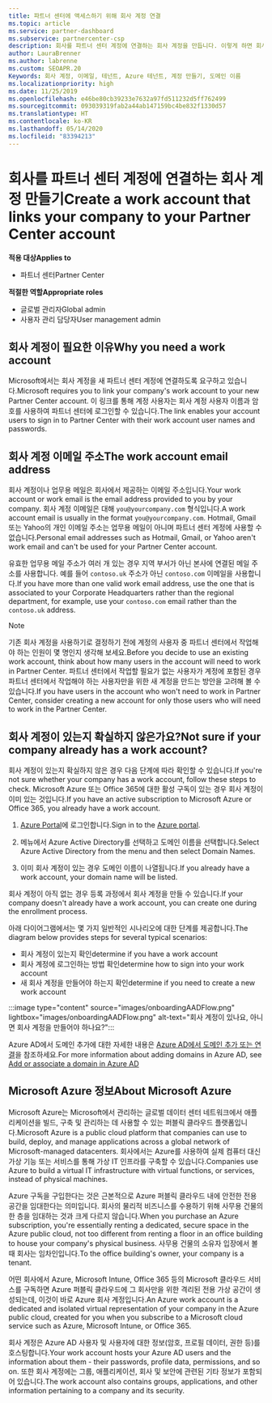 ```yaml
---
title: 파트너 센터에 액세스하기 위해 회사 계정 연결
ms.topic: article
ms.service: partner-dashboard
ms.subservice: partnercenter-csp
description: 회사를 파트너 센터 계정에 연결하는 회사 계정을 만듭니다. 이렇게 하면 회사 직원이 파트너 센터에 액세스할 수 있습니다.
author: LauraBrenner
ms.author: labrenne
ms.custom: SEOAPR.20
Keywords: 회사 계정, 이메일, 테넌트, Azure 테넌트, 계정 만들기, 도메인 이름
ms.localizationpriority: high
ms.date: 11/25/2019
ms.openlocfilehash: e46be80cb39233e7632a97fd511232d5ff762499
ms.sourcegitcommit: 093039319fab2a44ab147159bc4be832f1330d57
ms.translationtype: HT
ms.contentlocale: ko-KR
ms.lasthandoff: 05/14/2020
ms.locfileid: "83394213"
---
```

# <a name="create-a-work-account-that-links-your-company-to-your-partner-center-account"></a><span data-ttu-id="30649-105">회사를 파트너 센터 계정에 연결하는 회사 계정 만들기</span><span class="sxs-lookup"><span data-stu-id="30649-105">Create a work account that links your company to your Partner Center account</span></span>

<span data-ttu-id="30649-106">**적용 대상**</span><span class="sxs-lookup"><span data-stu-id="30649-106">**Applies to**</span></span>

- <span data-ttu-id="30649-107">파트너 센터</span><span class="sxs-lookup"><span data-stu-id="30649-107">Partner Center</span></span>

<span data-ttu-id="30649-108">**적절한 역할**</span><span class="sxs-lookup"><span data-stu-id="30649-108">**Appropriate roles**</span></span>

- <span data-ttu-id="30649-109">글로벌 관리자</span><span class="sxs-lookup"><span data-stu-id="30649-109">Global admin</span></span>
- <span data-ttu-id="30649-110">사용자 관리 담당자</span><span class="sxs-lookup"><span data-stu-id="30649-110">User management admin</span></span>

## <a name="why-you-need-a-work-account"></a><span data-ttu-id="30649-111">회사 계정이 필요한 이유</span><span class="sxs-lookup"><span data-stu-id="30649-111">Why you need a work account</span></span>

<span data-ttu-id="30649-112">Microsoft에서는 회사 계정을 새 파트너 센터 계정에 연결하도록 요구하고 있습니다.</span><span class="sxs-lookup"><span data-stu-id="30649-112">Microsoft requires you to link your company's work account to your new Partner Center account.</span></span> <span data-ttu-id="30649-113">이 링크를 통해 계정 사용자는 회사 계정 사용자 이름과 암호를 사용하여 파트너 센터에 로그인할 수 있습니다.</span><span class="sxs-lookup"><span data-stu-id="30649-113">The link enables your account users to sign in to Partner Center with their work account user names and passwords.</span></span>

## <a name="the-work-account-email-address"></a><span data-ttu-id="30649-114">회사 계정 이메일 주소</span><span class="sxs-lookup"><span data-stu-id="30649-114">The work account email address</span></span>

<span data-ttu-id="30649-115">회사 계정이나 업무용 메일은 회사에서 제공하는 이메일 주소입니다.</span><span class="sxs-lookup"><span data-stu-id="30649-115">Your work account or work email is the email address provided to you by your company.</span></span> <span data-ttu-id="30649-116">회사 계정 이메일은 대해 `you@yourcompany.com` 형식입니다.</span><span class="sxs-lookup"><span data-stu-id="30649-116">A work account email is usually in the format `you@yourcompany.com`.</span></span> <span data-ttu-id="30649-117">Hotmail, Gmail 또는 Yahoo의 개인 이메일 주소는 업무용 메일이 아니며 파트너 센터 계정에 사용할 수 없습니다.</span><span class="sxs-lookup"><span data-stu-id="30649-117">Personal email addresses such as Hotmail, Gmail, or Yahoo aren't work email and can't be used for your Partner Center account.</span></span>

<span data-ttu-id="30649-118">유효한 업무용 메일 주소가 여러 개 있는 경우 지역 부서가 아닌 본사에 연결된 메일 주소를 사용합니다. 예를 들어 `contoso.uk` 주소가 아닌 `contoso.com` 이메일을 사용합니다.</span><span class="sxs-lookup"><span data-stu-id="30649-118">If you have more than one valid work email address, use the one that is associated to your Corporate Headquarters rather than the regional department, for example, use your `contoso.com` email rather than the `contoso.uk` address.</span></span>

> [!NOTE]  
> <span data-ttu-id="30649-119">기존 회사 계정을 사용하기로 결정하기 전에 계정의 사용자 중 파트너 센터에서 작업해야 하는 인원이 몇 명인지 생각해 보세요.</span><span class="sxs-lookup"><span data-stu-id="30649-119">Before you decide to use an existing work account, think about how many users in the account will need to work in Partner Center.</span></span> <span data-ttu-id="30649-120">파트너 센터에서 작업할 필요가 없는 사용자가 계정에 포함된 경우 파트너 센터에서 작업해야 하는 사용자만을 위한 새 계정을 만드는 방안을 고려해 볼 수 있습니다.</span><span class="sxs-lookup"><span data-stu-id="30649-120">If you have users in the account who won't need to work in Partner Center, consider creating a new account for only those users who will need to work in the Partner Center.</span></span>

## <a name="not-sure-if-your-company-already-has-a-work-account"></a><span data-ttu-id="30649-121">회사 계정이 있는지 확실하지 않은가요?</span><span class="sxs-lookup"><span data-stu-id="30649-121">Not sure if your company already has a work account?</span></span>

<span data-ttu-id="30649-122">회사 계정이 있는지 확실하지 않은 경우 다음 단계에 따라 확인할 수 있습니다.</span><span class="sxs-lookup"><span data-stu-id="30649-122">If you're not sure whether your company has a work account, follow these steps to check.</span></span> <span data-ttu-id="30649-123">Microsoft Azure 또는 Office 365에 대한 활성 구독이 있는 경우 회사 계정이 이미 있는 것입니다.</span><span class="sxs-lookup"><span data-stu-id="30649-123">If you have an active subscription to Microsoft Azure or Office 365, you already have a work account.</span></span>

1. <span data-ttu-id="30649-124">[Azure Portal](https://portal.azure.com)에 로그인합니다.</span><span class="sxs-lookup"><span data-stu-id="30649-124">Sign in to the [Azure portal](https://portal.azure.com).</span></span>

2. <span data-ttu-id="30649-125">메뉴에서 Azure Active Directory를 선택하고 도메인 이름을 선택합니다.</span><span class="sxs-lookup"><span data-stu-id="30649-125">Select Azure Active Directory from the menu and then select Domain Names.</span></span>

3. <span data-ttu-id="30649-126">이미 회사 계정이 있는 경우 도메인 이름이 나열됩니다.</span><span class="sxs-lookup"><span data-stu-id="30649-126">If you already have a work account, your domain name will be listed.</span></span>

<span data-ttu-id="30649-127">회사 계정이 아직 없는 경우 등록 과정에서 회사 계정을 만들 수 있습니다.</span><span class="sxs-lookup"><span data-stu-id="30649-127">If your company doesn't already have a work account, you can create one during the enrollment process.</span></span>

<span data-ttu-id="30649-128">아래 다이어그램에서는 몇 가지 일반적인 시나리오에 대한 단계를 제공합니다.</span><span class="sxs-lookup"><span data-stu-id="30649-128">The diagram below provides steps for several typical scenarios:</span></span>

- <span data-ttu-id="30649-129">회사 계정이 있는지 확인</span><span class="sxs-lookup"><span data-stu-id="30649-129">determine if you have a work account</span></span>
- <span data-ttu-id="30649-130">회사 계정에 로그인하는 방법 확인</span><span class="sxs-lookup"><span data-stu-id="30649-130">determine how to sign into your work account</span></span>
- <span data-ttu-id="30649-131">새 회사 계정을 만들어야 하는지 확인</span><span class="sxs-lookup"><span data-stu-id="30649-131">determine if you need to create a new work account</span></span>

:::image type="content" source="images/onboardingAADFlow.png" lightbox="images/onboardingAADFlow.png" alt-text="회사 계정이 있나요, 아니면 회사 계정을 만들어야 하나요?":::

<span data-ttu-id="30649-133">Azure AD에서 도메인 추가에 대한 자세한 내용은 [Azure AD에서 도메인 추가 또는 연결](https://docs.microsoft.com/azure/active-directory/active-directory-add-domain)을 참조하세요.</span><span class="sxs-lookup"><span data-stu-id="30649-133">For more information about adding domains in Azure AD, see [Add or associate a domain in Azure AD](https://docs.microsoft.com/azure/active-directory/active-directory-add-domain)</span></span>

## <a name="about-microsoft-azure"></a><span data-ttu-id="30649-134">Microsoft Azure 정보</span><span class="sxs-lookup"><span data-stu-id="30649-134">About Microsoft Azure</span></span>

<span data-ttu-id="30649-135">Microsoft Azure는 Microsoft에서 관리하는 글로벌 데이터 센터 네트워크에서 애플리케이션을 빌드, 구축 및 관리하는 데 사용할 수 있는 퍼블릭 클라우드 플랫폼입니다.</span><span class="sxs-lookup"><span data-stu-id="30649-135">Microsoft Azure is a public cloud platform that companies can use to build, deploy, and manage applications across a global network of Microsoft-managed datacenters.</span></span> <span data-ttu-id="30649-136">회사에서는 Azure를 사용하여 실제 컴퓨터 대신 가상 기능 또는 서비스를 통해 가상 IT 인프라를 구축할 수 있습니다.</span><span class="sxs-lookup"><span data-stu-id="30649-136">Companies use Azure to build a virtual IT infrastructure with virtual functions, or services, instead of physical machines.</span></span>

<span data-ttu-id="30649-137">Azure 구독을 구입한다는 것은 근본적으로 Azure 퍼블릭 클라우드 내에 안전한 전용 공간을 임대한다는 의미입니다. 회사의 물리적 비즈니스를 수용하기 위해 사무용 건물의 한 층을 임대하는 것과 크게 다르지 않습니다.</span><span class="sxs-lookup"><span data-stu-id="30649-137">When you purchase an Azure subscription, you're essentially renting a dedicated, secure space in the Azure public cloud, not too different from renting a floor in an office building to house your company's physical business.</span></span> <span data-ttu-id="30649-138">사무용 건물의 소유자 입장에서 볼 때 회사는 임차인입니다.</span><span class="sxs-lookup"><span data-stu-id="30649-138">To the office building's owner, your company is a tenant.</span></span>

<span data-ttu-id="30649-139">어떤 회사에서 Azure, Microsoft Intune, Office 365 등의 Microsoft 클라우드 서비스를 구독하면 Azure 퍼블릭 클라우드에 그 회사만을 위한 격리된 전용 가상 공간이 생성되는데, 이것이 바로 Azure 회사 계정입니다.</span><span class="sxs-lookup"><span data-stu-id="30649-139">An Azure work account is a dedicated and isolated virtual representation of your company in the Azure public cloud, created for you when you subscribe to a Microsoft cloud service such as Azure, Microsoft Intune, or Office 365.</span></span>

<span data-ttu-id="30649-140">회사 계정은 Azure AD 사용자 및 사용자에 대한 정보(암호, 프로필 데이터, 권한 등)를 호스팅합니다.</span><span class="sxs-lookup"><span data-stu-id="30649-140">Your work account hosts your Azure AD users and the information about them - their passwords, profile data, permissions, and so on.</span></span> <span data-ttu-id="30649-141">또한 회사 계정에는 그룹, 애플리케이션, 회사 및 보안에 관련된 기타 정보가 포함되어 있습니다.</span><span class="sxs-lookup"><span data-stu-id="30649-141">The work account also contains groups, applications, and other information pertaining to a company and its security.</span></span>
